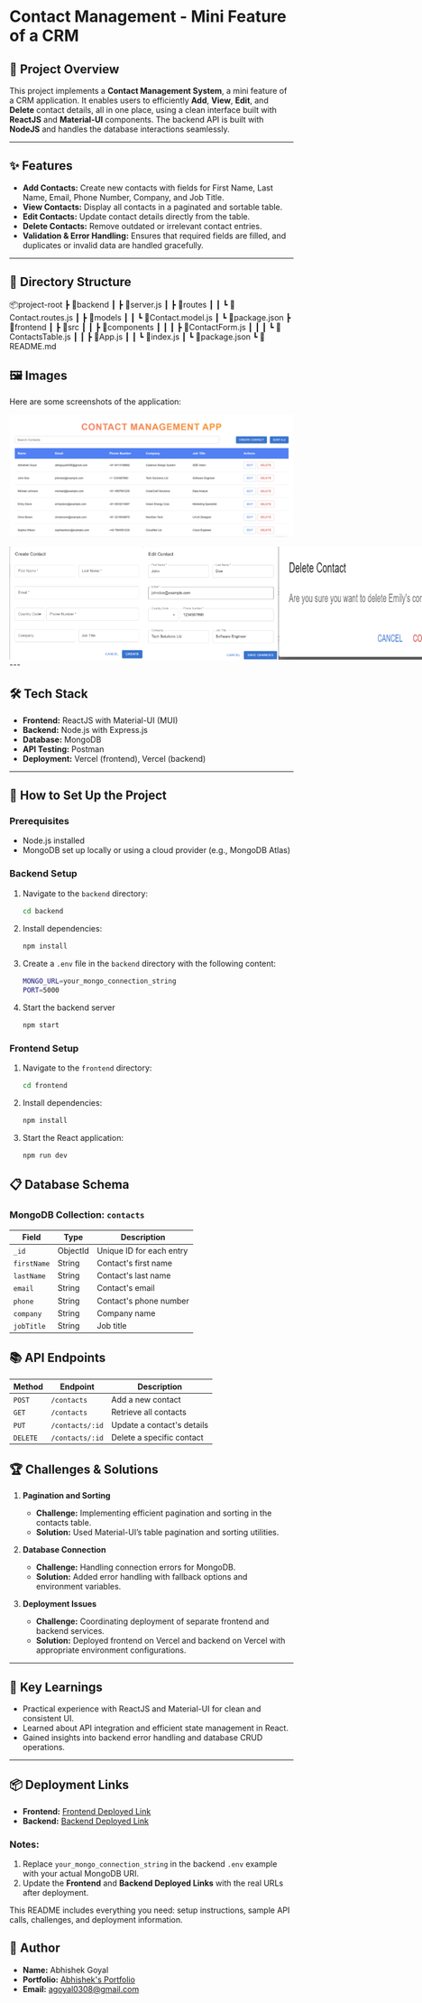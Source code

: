 # Contact Management - Mini Feature of a CRM

## 📝 Project Overview
This project implements a **Contact Management System**, a mini feature of a CRM application. It enables users to efficiently **Add**, **View**, **Edit**, and **Delete** contact details, all in one place, using a clean interface built with **ReactJS** and **Material-UI** components. The backend API is built with **NodeJS** and handles the database interactions seamlessly.

---

## ✨ Features

- **Add Contacts:** Create new contacts with fields for First Name, Last Name, Email, Phone Number, Company, and Job Title.
- **View Contacts:** Display all contacts in a paginated and sortable table.
- **Edit Contacts:** Update contact details directly from the table.
- **Delete Contacts:** Remove outdated or irrelevant contact entries.
- **Validation & Error Handling:** Ensures that required fields are filled, and duplicates or invalid data are handled gracefully.

---

## 📂 Directory Structure
📦project-root ┣ 📂backend ┃ ┣ 📜server.js ┃ ┣ 📂routes ┃ ┃ ┗ 📜Contact.routes.js ┃ ┣ 📂models ┃ ┃ ┗ 📜Contact.model.js ┃ ┗ 📜package.json ┣ 📂frontend ┃ ┣ 📜src ┃ ┃ ┣ 📂components ┃ ┃ ┃ ┣ 📜ContactForm.js ┃ ┃ ┃ ┗ 📜ContactsTable.js ┃ ┃ ┣ 📜App.js ┃ ┃ ┗ 📜index.js ┃ ┗ 📜package.json ┗ 📜README.md

## 🖼️ Images

Here are some screenshots of the application:

![Screenshot 4](images/image4.png )

<div style="display: flex; justify-content: space-between;">
<img src="images/image1.png" width="280" height="200" />
<img src="images/image2.png" width="280" height="200" />
<img src="images/image3.png" width="300" height="200" />
</div>
---

## 🛠️ Tech Stack

- **Frontend:** ReactJS with Material-UI (MUI)
- **Backend:** Node.js with Express.js
- **Database:** MongoDB
- **API Testing:** Postman
- **Deployment:** Vercel (frontend), Vercel (backend)

---

## 🚀 How to Set Up the Project

### Prerequisites

- Node.js installed
- MongoDB set up locally or using a cloud provider (e.g., MongoDB Atlas)

### Backend Setup

1. Navigate to the `backend` directory:
   ```bash
   cd backend
2. Install dependencies:
   ```bash
   npm install
3. Create a `.env` file in the `backend` directory with the following content:
   ```bash
   MONGO_URL=your_mongo_connection_string
   PORT=5000
4. Start the backend server
   ```bash
   npm start
### Frontend Setup
1. Navigate to the `frontend` directory:
   ```bash
   cd frontend
2. Install dependencies:
    ```bash
    npm install
3. Start the React application:
   ```bash
   npm run dev
## 📋 Database Schema

### MongoDB Collection: `contacts`

| **Field**    | **Type**   | **Description**              |
|--------------|------------|------------------------------|
| `_id`        | ObjectId   | Unique ID for each entry     |
| `firstName`  | String     | Contact's first name         |
| `lastName`   | String     | Contact's last name          |
| `email`      | String     | Contact's email              |
| `phone`      | String     | Contact's phone number       |
| `company`    | String     | Company name                 |
| `jobTitle`   | String     | Job title                    |

## 📚 API Endpoints

| **Method** | **Endpoint**       | **Description**                |
|------------|--------------------|--------------------------------|
| `POST`     | `/contacts`        | Add a new contact              |
| `GET`      | `/contacts`        | Retrieve all contacts          |
| `PUT`      | `/contacts/:id`    | Update a contact's details     |
| `DELETE`   | `/contacts/:id`    | Delete a specific contact       |


## 🏆 Challenges & Solutions

1. **Pagination and Sorting**  
   - **Challenge:** Implementing efficient pagination and sorting in the contacts table.  
   - **Solution:** Used Material-UI’s table pagination and sorting utilities.

2. **Database Connection**  
   - **Challenge:** Handling connection errors for MongoDB.  
   - **Solution:** Added error handling with fallback options and environment variables.

3. **Deployment Issues**  
   - **Challenge:** Coordinating deployment of separate frontend and backend services.  
   - **Solution:** Deployed frontend on Vercel and backend on Vercel with appropriate environment configurations.

---

## 🌟 Key Learnings

- Practical experience with ReactJS and Material-UI for clean and consistent UI.
- Learned about API integration and efficient state management in React.
- Gained insights into backend error handling and database CRUD operations.

---

## 📦 Deployment Links

- **Frontend:** [Frontend Deployed Link](https://erinophonecontact.vercel.app/)  
- **Backend:** [Backend Deployed Link](https://erino-drab.vercel.app/)


### Notes:
1. Replace `your_mongo_connection_string` in the backend `.env` example with your actual MongoDB URI.
2. Update the **Frontend** and **Backend Deployed Links** with the real URLs after deployment.

This README includes everything you need: setup instructions, sample API calls, challenges, and deployment information.

## 📄 Author
- **Name:** Abhishek Goyal  
- **Portfolio:** [Abhishek's Portfolio](https://abhishekgoyal.vercel.app/)  
- **Email:** [agoyal0308@gmail.com](mailto:agoyal0308@gmail.com)
